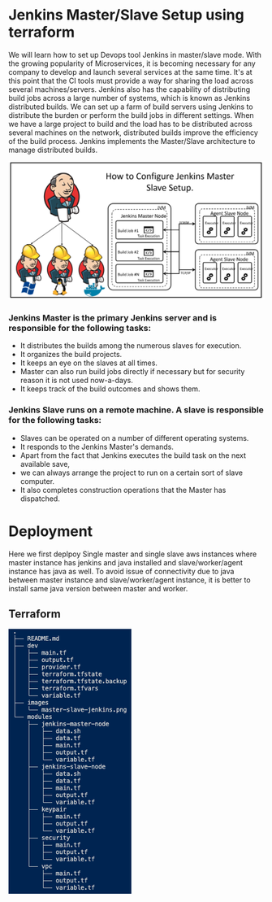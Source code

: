 # Jenkins Master/Slave Setup using terraform

We will learn how to set up Devops tool Jenkins in master/slave mode. With the growing popularity of Microservices, it is becoming necessary for any company to develop and launch several services at the same time. It's at this point that the CI tools must provide a way for sharing the load across several machines/servers. Jenkins also has the capability of distributing build jobs across a large number of systems, which is known as Jenkins distributed builds. We can set up a farm of build servers using Jenkins to distribute the burden or perform the build jobs in different settings. When we have a large project to build and the load has to be distributed across several machines on the network, distributed builds improve the efficiency of the build process. Jenkins implements the Master/Slave architecture to manage distributed builds.

![Logo](images/master-slave-jenkins.png)

### Jenkins Master is the primary Jenkins server and is responsible for the following tasks:

- It distributes the builds among the numerous slaves for execution.
- It organizes the build projects.
- It keeps an eye on the slaves at all times.
- Master can also run build jobs directly if necessary but for security reason it is not used now-a-days.
- It keeps track of the build outcomes and shows them.

### Jenkins Slave runs on a remote machine. A slave is responsible for the following tasks:

- Slaves can be operated on a number of different operating systems.
- It responds to the Jenkins Master's demands.
- Apart from the fact that Jenkins executes the build task on the next available save,
- we can always arrange the project to run on a certain sort of slave computer.
- It also completes construction operations that the Master has dispatched.

# Deployment

Here we first deplpoy Single master and single slave aws instances where master instance has jenkins and java installed and slave/worker/agent instance has java as well. To avoid issue of connectivity due to java between master instance and slave/worker/agent instance, it is better to install same java version between master and worker.

## Terraform

![Logo](images/project_outline.png)
